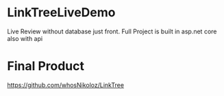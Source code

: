 # LinkTreeLiveDemo
Live Review without database just front. Full Project is built in asp.net core also with api


# Final Product
https://github.com/whosNikoloz/LinkTree
